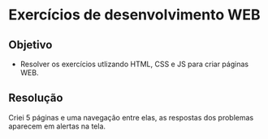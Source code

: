 # Exercícios de desenvolvimento WEB

## Objetivo

- Resolver os exercícios utlizando HTML, CSS e JS para criar páginas WEB.

## Resolução
Criei 5 páginas e uma navegação entre elas, as respostas dos problemas aparecem em alertas na tela.
